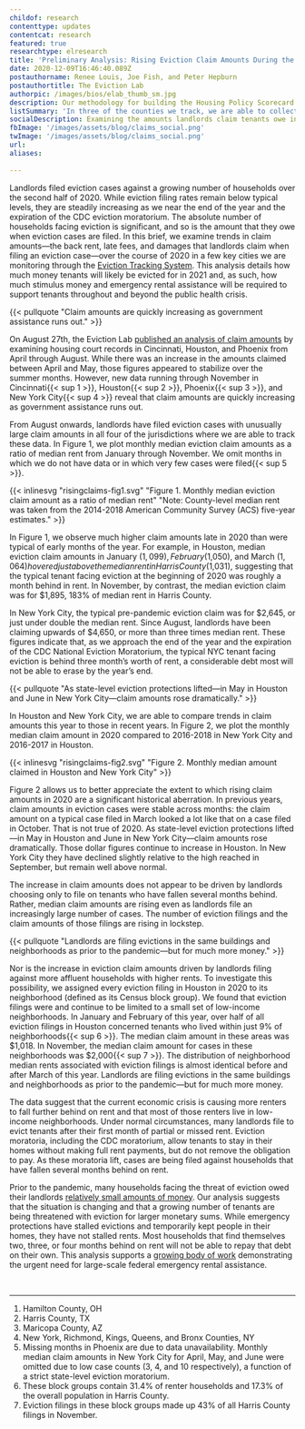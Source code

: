 ```yaml
---
childof: research
contenttype: updates
contentcat: research
featured: true
researchtype: elresearch
title: 'Preliminary Analysis: Rising Eviction Claim Amounts During the COVID-19 Pandemic'
date: 2020-12-09T16:46:40.089Z
postauthorname: Renee Louis, Joe Fish, and Peter Hepburn
postauthortitle: The Eviction Lab
authorpic: /images/bios/elab_thumb_sm.jpg
description: Our methodology for building the Housing Policy Scorecard.
listSummary: 'In three of the counties we track, we are able to collect an important data point: the amount of money, if any, that the landlord or property manager claims is owed by the tenant. Here, we look at the amounts claimed at the initiation of the eviction process.' 
socialDescription: Examining the amounts landlords claim tenants owe in 3 counties' eviction filings.
fbImage: '/images/assets/blog/claims_social.png'
twImage: '/images/assets/blog/claims_social.png'
url: 
aliases:
  
---
```

Landlords filed eviction cases against a growing number of households over the second half of 2020. While eviction filing rates remain below typical levels, they are steadily increasing as we near the end of the year and the expiration of the CDC eviction moratorium. The absolute number of households facing eviction is significant, and so is the amount that they owe when eviction cases are filed. In this brief, we examine trends in claim amounts—the back rent, late fees, and damages that landlords claim when filing an eviction case—over the course of 2020 in a few key cities we are monitoring through the <a href="/eviction-tracking">Eviction Tracking System</a>. This analysis details how much money tenants will likely be evicted for in 2021 and, as such, how much stimulus money and emergency rental assistance will be required to support tenants throughout and beyond the public health crisis.  

{{< pullquote "Claim amounts are quickly increasing as government assistance runs out." >}}

On August 27th, the Eviction Lab <a href="/covid-eviction-claims/">published an analysis of claim amounts</a> by examining housing court records in Cincinnati, Houston, and Phoenix from April through August. While there was an increase in the amounts claimed between April and May, those figures appeared to stabilize over the summer months. However, new data running through November in Cincinnati{{< sup 1 >}}, Houston{{< sup 2 >}}, Phoenix{{< sup 3 >}}, and New York City{{< sup 4 >}} reveal that claim amounts are quickly increasing as government assistance runs out. 

From August onwards, landlords have filed eviction cases with unusually large claim amounts in all four of the jurisdictions where we are able to track these data. In Figure 1, we plot monthly median eviction claim amounts as a ratio of median rent from January through November. We omit months in which we do not have data or in which very few cases were filed{{< sup 5 >}}. 


{{< inlinesvg "risingclaims-fig1.svg" "Figure 1. Monthly median eviction claim amount as a ratio of median rent" "Note:  County-level median rent was taken from the 2014-2018 American Community Survey (ACS) five-year estimates." >}}

In Figure 1, we observe much higher claim amounts late in 2020 than were typical of early months of the year. For example, in Houston, median eviction claim amounts in January ($1,099), February ($1,050), and March ($1,064) hovered just above the median rent in Harris County ($1,031), suggesting that the typical tenant facing eviction at the beginning of 2020 was roughly a month behind in rent. In November, by contrast, the median eviction claim was for $1,895, 183% of median rent in Harris County. 

In New York City, the typical pre-pandemic eviction claim was for $2,645, or just under double the median rent. Since August, landlords have been claiming upwards of $4,650, or more than three times median rent. These figures indicate that, as we approach the end of the year and the expiration of the CDC National Eviction Moratorium, the typical NYC tenant facing eviction is behind three month’s worth of rent, a considerable debt most will not be able to erase by the year’s end. 

{{< pullquote "As state-level eviction protections lifted—in May in Houston and June in New York City—claim amounts rose dramatically." >}}

In Houston and New York City, we are able to compare trends in claim amounts this year to those in recent years. In Figure 2, we plot the monthly median claim amount in 2020 compared to 2016-2018 in New York City and 2016-2017 in Houston.


{{< inlinesvg "risingclaims-fig2.svg" "Figure 2. Monthly median amount claimed in Houston and New York City" >}}


Figure 2 allows us to better appreciate the extent to which rising claim amounts in 2020 are a significant historical aberration. In previous years, claim amounts in eviction cases were stable across months: the claim amount on a typical case filed in March looked a lot like that on a case filed in October. That is not true of 2020. As state-level eviction protections lifted—in May in Houston and June in New York City—claim amounts rose dramatically. Those dollar figures continue to increase in Houston. In New York City they have declined slightly relative to the high reached in September, but remain well above normal.  

The increase in claim amounts does not appear to be driven by landlords choosing only to file on tenants who have fallen several months behind. Rather, median claim amounts are rising even as landlords file an increasingly large number of cases. The number of eviction filings and the claim amounts of those filings are rising in lockstep.  

{{< pullquote "Landlords are filing evictions in the same buildings and neighborhoods as prior to the pandemic—but for much more money." >}}

Nor is the increase in eviction claim amounts driven by landlords filing against more affluent households with higher rents. To investigate this possibility, we assigned every eviction filing in Houston in 2020 to its neighborhood (defined as its Census block group). We found that eviction filings were and continue to be limited to a small set of low-income neighborhoods. In January and February of this year, over half of all eviction filings in Houston concerned tenants who lived within just 9% of neighborhoods{{< sup 6 >}}. The median claim amount in these areas was $1,018. In November, the median claim amount for cases in these neighborhoods was $2,000{{< sup 7 >}}. The distribution of neighborhood median rents associated with eviction filings is almost identical before and after March of this year. Landlords are filing evictions in the same buildings and neighborhoods as prior to the pandemic—but for much more money.  

The data suggest that the current economic crisis is causing more renters to fall further behind on rent and that most of those renters live in low-income neighborhoods. Under normal circumstances, many landlords file to evict tenants after their first month of partial or missed rent. Eviction moratoria, including the CDC moratorium, allow tenants to stay in their homes without making full rent payments, but do not remove the obligation to pay. As these moratoria lift, cases are being filed against households that have fallen several months behind on rent.

Prior to the pandemic, many households facing the threat of eviction owed their landlords <a href="https://www.nytimes.com/2019/12/12/upshot/eviction-prevention-solutions-government.html" target="_blank">relatively small amounts of money</a>. Our analysis suggests that the situation is changing and that a growing number of tenants are being threatened with eviction for larger monetary sums. While emergency protections have stalled evictions and temporarily kept people in their homes, they have not stalled rents. Most households that find themselves two, three, or four months behind on rent will not be able to repay that debt on their own. This analysis supports a <a href="https://www.philadelphiafed.org/community-development/publications/special-reports/household-rental-debt-during-covid-19" target="_blank">growing body of work</a> demonstrating the urgent need for large-scale federal emergency rental assistance. 

<br>
<hr />

<div class="footnotes">
<ol>
<li>Hamilton County, OH</li>

<li>Harris County, TX</li> 

<li>Maricopa County, AZ</li> 

<li>New York, Richmond, Kings, Queens, and Bronx Counties, NY</li>

<li>Missing months in Phoenix are due to data unavailability. Monthly median claim amounts in New York City for April, May, and June were omitted due to low case counts (3, 4, and 10 respectively), a function of a strict state-level eviction moratorium. </li>

<li>These block groups contain 31.4% of renter households and 17.3% of the overall population in Harris County.</li>

<li> Eviction filings in these block groups made up 43% of all Harris County filings in November.</li>
</ol>
</div>